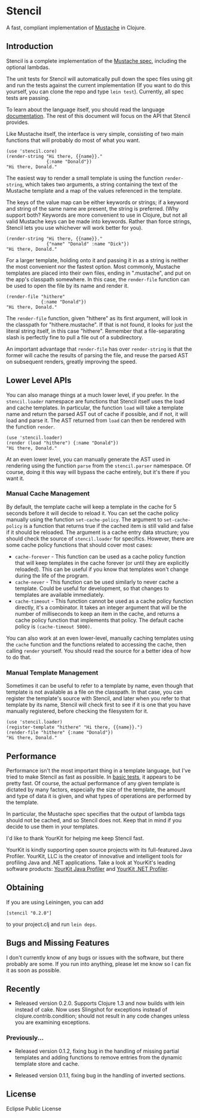 # Stencil

A fast, compliant implementation of [Mustache](http://mustache.github.com)
in Clojure.

## Introduction

Stencil is a complete implementation of the 
[Mustache spec](http://github.com/mustache/spec), including the optional
lambdas.

The unit tests for Stencil will automatically pull down the spec
files using git and run the tests against the current implementation (If you
want to do this yourself, you can clone the repo and type `lein test`).
Currently, all spec tests are passing.

To learn about the language itself, you should read the language
[documentation](http://mustache.github.com). The rest of this document will
focus on the API that Stencil provides.

Like Mustache itself, the interface is very simple, consisting of two main
functions that will probably do most of what you want.

    (use 'stencil.core)
    (render-string "Hi there, {{name}}."
                   {:name "Donald"})
    "Hi there, Donald."

The easiest way to render a small template is using the function
`render-string`, which takes two arguments, a string containing the text of
the Mustache template and a map of the values referenced in the template.

The keys of the value map can be either keywords or strings; if a keyword and
string of the same name are present, the string is preferred. (Why support
both? Keywords are more convenient to use in Clojure, but not all valid
Mustache keys can be made into keywords. Rather than force strings, Stencil
lets you use whichever will work better for you). 

    (render-string "Hi there, {{name}}."
                   {"name" "Donald" :name "Dick"})
    "Hi there, Donald."

For a larger template, holding onto it and passing it in as a string is
neither the most convenient nor the fastest option. Most commonly, Mustache
templates are placed into their own files, ending in ".mustache", and put on
the app's classpath somewhere. In this case, the `render-file` function can
be used to open the file by its name and render it.

    (render-file "hithere"
                 {:name "Donald"})
    "Hi there, Donald."

The `render-file` function, given "hithere" as its first argument, will look
in the classpath for "hithere.mustache". If that is not found, it looks for
just the literal string itself, in this case "hithere". Remember that a
file-separating slash is perfectly fine to pull a file out of a subdirectory.

An important advantage that `render-file` has over `render-string` is that
the former will cache the results of parsing the file, and reuse the parsed
AST on subsequent renders, greatly improving the speed.

## Lower Level APIs

You can also manage things at a much lower level, if you prefer. In the
`stencil.loader` namespace are functions that Stencil itself uses the load
and cache templates. In particular, the function `load` will take a template
name and return the parsed AST out of cache if possible, and if not, it will
load and parse it. The AST returned from `load` can then be rendered with
the function `render`.

    (use 'stencil.loader)
    (render (load "hithere") {:name "Donald"})
    "Hi there, Donald."

At an even lower level, you can manually generate the AST used in rendering
using the function `parse` from the `stencil.parser` namespace. Of course,
doing it this way will bypass the cache entirely, but it's there if you want
it.

### Manual Cache Management

By default, the template cache will keep a template in the cache for 5
seconds before it will decide to reload it. You can set the cache policy
manually using the function `set-cache-policy`. The argument to
`set-cache-policy` is a function that returns true if the cached item is still
valid and false if it should be reloaded. The argument is a cache entry data
structure; you should check the source of `stencil.loader` for specifics.
However, there are some cache policy functions that should cover most cases:

* `cache-forever` - This function can be used as a cache policy function that
will keep templates in the cache forever (or until they are explicitly
reloaded). This can be useful if you know that templates won't change during
the life of the program.
* `cache-never` - This function can be used similarly to never cache a
template. Could be useful for development, so that changes to templates are
available immediately.
* `cache-timeout` - This function cannot be used as a cache policy function
directly, it's a combinator. It takes an integer argument that will be the
number of milliseconds to keep an item in the cache, and returns a cache
policy function that implements that policy. The default cache policy is
`(cache-timeout 5000)`.

You can also work at an even lower-level, manually caching templates using the
`cache` function and the functions related to accessing the cache, then
calling `render` yourself. You should read the source for a better idea of
how to do that.

### Manual Template Management

Sometimes it can be useful to refer to a template by name, even though that
template is not available as a file on the classpath. In that case, you can
register the template's source with Stencil, and later when you refer to that
template by its name, Stencil will check first to see if it is one that you
have manually registered, before checking the filesystem for it.

    (use 'stencil.loader)
    (register-template "hithere" "Hi there, {{name}}.")
    (render-file "hithere" {:name "Donald"})
    "Hi there, Donald."

## Performance

Performance isn't the most important thing in a template language, but I've
tried to make Stencil as fast as possible. In 
[basic tests](http://github.com/davidsantiago/mustachequerade), it
appears to be pretty fast. Of course, the actual performance of any given
template is dictated by many factors, especially the size of the template,
the amount and type of data it is given, and what types of operations are
performed by the template.

In particular, the Mustache spec specifies that the output of lambda tags
should not be cached, and so Stencil does not. Keep that in mind if you decide
to use them in your templates.

I'd like to thank YourKit for helping me keep Stencil fast. 

YourKit is kindly supporting open source projects with its full-featured Java Profiler.
YourKit, LLC is the creator of innovative and intelligent tools for profiling
Java and .NET applications. Take a look at YourKit's leading software products:
<a href="http://www.yourkit.com/java/profiler/index.jsp">YourKit Java Profiler</a> and
<a href="http://www.yourkit.com/.net/profiler/index.jsp">YourKit .NET Profiler</a>.

## Obtaining

If you are using Leiningen, you can add

    [stencil "0.2.0"]

to your project.clj and run `lein deps`.

## Bugs and Missing Features

I don't currently know of any bugs or issues with the software, but there
probably are some. If you run into anything, please let me know so I can fix
it as soon as possible.

## Recently

* Released version 0.2.0. Supports Clojure 1.3 and now builds with lein instead of cake. Now uses Slingshot for exceptions instead of clojure.contrib.condition; should not result in any code changes unless you are examining exceptions.

### Previously...

* Released version 0.1.2, fixing bug in the handling of missing partial templates and adding functions to remove entries from the dynamic template store and cache.

* Released version 0.1.1, fixing bug in the handling of inverted sections.

## License

Eclipse Public License
